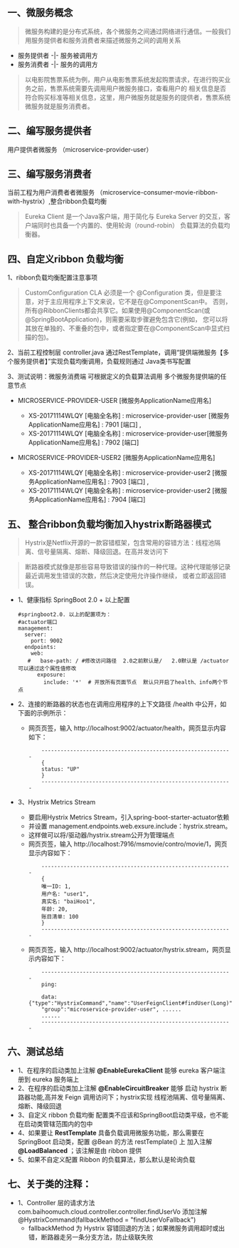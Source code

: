 
## 一、微服务概念
> 微服务构建的是分布式系统，各个微服务之间通过网络进行通信。一般我们用服务提供者和服务消费者来描述微服务之间的调用关系

* 服务提供者	-|- 服务被调用方
* 服务消费者	-|- 服务的调用方
		
> 以电影院售票系统为例，用户从电影售票系统发起购票请求，在进行购买业务之前，售票系统需要先调用用户微服务接口，查看用户的
> 相关信息是否符合购买标准等相关信息，这里，用户微服务就是服务的提供者，售票系统微服务就是服务消费者。

## 二、编写服务提供者
	
 用户提供者微服务 （microservice-provider-user）

## 三、编写服务消费者

 当前工程为用户消费者者微服务 （microservice-consumer-movie-ribbon-with-hystrix）,整合ribbon负载均衡
 
> Eureka Client 是一个Java客户端，用于简化与 Eureka Server 的交互，客户端同时也具备一个内置的、使用轮询（round-robin）
  负载算法的负载均衡器。
  
## 四、自定义ribbon 负载均衡
1、ribbon负载均衡配置注意事项

> CustomConfiguration CLA 必须是一个 @Configuration 类，但是要注意，对于主应用程序上下文来说，它不是在@ComponentScan中。
否则，所有@RibbonClients都会共享它。如果使用@ComponentScan(或@SpringBootApplication)，则需要采取步骤避免包含它(例如，
您可以将其放在单独的、不重叠的包中，或者指定要在@ComponentScan中显式扫描的包)。
	
2、当前工程控制层 controller.java 通过RestTemplate，调用“提供端微服务【多个服务提供者】”实现负载均衡调用，负载规则通过
Java类书写配置

3、测试说明：微服务消费端 可根据定义的负载算法调用 多个微服务提供端的任意节点
  + MICROSERVICE-PROVIDER-USER [微服务ApplicationName应用名]	
	- XS-20171114WLQY [电脑全名称] : microservice-provider-user [微服务ApplicationName应用名] : 7901 [端口] , 
	- XS-20171114WLQY [电脑全名称] : microservice-provider-user[微服务ApplicationName应用名] : 7902 [端口]
			 
  + MICROSERVICE-PROVIDER-USER2 [微服务ApplicationName应用名]	
	- XS-20171114WLQY [电脑全名称] : microservice-provider-user2 [微服务ApplicationName应用名] : 7903 [端口] , 
	- XS-20171114WLQY [电脑全名称] : microservice-provider-user2 [微服务ApplicationName应用名] : 7904 [端口]	

## 五、 整合ribbon负载均衡加入hystrix断路器模式
> Hystrix是Netflix开源的一款容错框架，包含常用的容错方法：线程池隔离、信号量隔离、熔断、降级回退。在高并发访问下

> 断路器模式就像是那些容易导致错误的操作的一种代理。这种代理能够记录最近调用发生错误的次数，然后决定使用允许操作继续，
或者立即返回错误。
	
* 1、健康指标 SpringBoot 2.0 + 以上配置
    ```
    #springboot2.0. 以上的配置项为：
    #actuator端口
    management:
      server:
        port: 9002
      endpoints:
        web:
       #   base-path: / #修改访问路径  2.0之前默认是/   2.0默认是 /actuator  可以通过这个属性值修改
          exposure:
            include: '*'  # 开放所有页面节点  默认只开启了health、info两个节点
    ```
* 2、连接的断路器的状态也在调用应用程序的上下文路径 /health 中公开，如下面的示例所示：
    + 网页页签，输入 http://localhost:9002/actuator/health，网页显示内容如下：
        ```
            ------------------------------------------------------------
            {
            status: "UP"
            }
            ------------------------------------------------------------
        ```
				
* 3、Hystrix Metrics Stream
    + 要启用Hystrix Metrics Stream，引入spring-boot-starter-actuator依赖
    + 并设置 management.endpoints.web.exsure.include：hystrix.stream。
	+ 这样做可以将/驱动器/hystrix.stream公开为管理端点
	+ 网页页签，输入 http://localhost:7916/msmovie/contro/movie/1，网页显示内容如下：
        ```
            ------------------------------------------------------------
            {
            唯一ID: 1,
            用户名: "user1",
            真实名: "baiHoo1",
            年龄: 20,
            账目清单: 100
            }
            ------------------------------------------------------------
        ```
	+ 网页页签，输入 http://localhost:9002/actuator/hystrix.stream，网页显示内容如下：
        ```
            ------------------------------------------------------------
            ping: 
            
            data: {"type":"HystrixCommand","name":"UserFeignClient#findUser(Long)",
            "group":"microservice-provider-user", ......
            ......
            ------------------------------------------------------------
        ```
## 六、测试总结
* 1、在程序的启动类加上注解 **@EnableEurekaClient** 能够 eureka 客户端注册到 eureka 服务端上
* 2、在程序的启动类加上注解 **@EnableCircuitBreaker** 能够 启动 hystrix 断路器功能,高并发 Feign 调用访问下；hystrix实现
线程池隔离、信号量隔离、熔断、降级回退
* 3、自定义 ribbon 负载均衡 配置类不应该和SpringBoot启动类平级，也不能在启动类管辖范围内的包中
* 4、如果要让 **RestTemplate** 具备负载调用微服务功能，那么需要在 SpringBoot 启动类，配置 @Bean 的方法 restTemplate() 上 
加入注解  **@LoadBalanced** ；该注解是由 ribbon 提供
* 5、如果不自定义配置 Ribbon 的负载算法，那么默认是轮询负载

## 七、关于类的注释：
* 1、Controller 层的请求方法 com.baihoomuch.cloud.controller.controller.findUserVo 添加注解  @HystrixCommand(fallbackMethod = "findUserVoFallback")
    + fallbackMethod 为 Hystrix 容错回退的方法；如果微服务调用超时或出错，断路器走另一条分支方法，防止级联失败